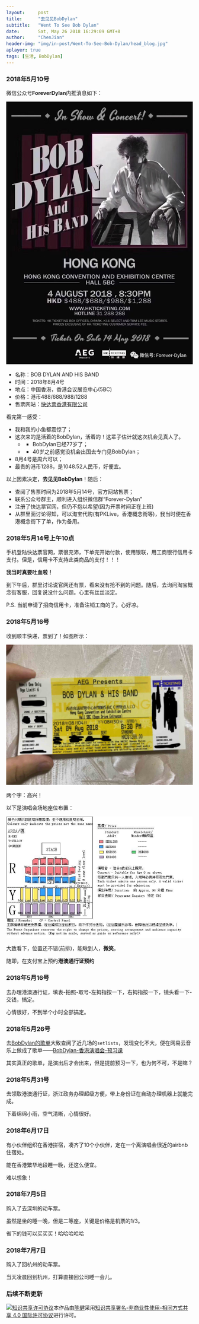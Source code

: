 ```yaml
---
layout:     post
title:      "去见见BobDylan"
subtitle:   "Went To See Bob Dylan"
date:       Sat, May 26 2018 16:29:09 GMT+8
author:     "ChenJian"
header-img: "img/in-post/Went-To-See-Bob-Dylan/head_blog.jpg"
aplayer: true
tags: [生活, BobDylan]
---
```


### 2018年5月10号

微信公众号**ForeverDylan**内推消息如下：

![BobDylan海报](/img/in-post/Went-To-See-Bob-Dylan/BobDylan_poster.jpg)

- 名称：BOB DYLAN AND HIS BAND
- 时间：2018年8月4号
- 地点：中国香港，香港会议展览中心(5BC)
- 价格：港币488/688/988/1288
- 售票网站：[快达票香港有限公司](http://www.hkticketing.com/)

看完第一感受：

- 我和我的小鱼都震惊了；
- 这次来的是活着的BobDylan，活着的！这辈子估计就这次机会见真人了。
	- - BobDylan已经77岁了；
	- - 40岁之前感觉没机会出国去专门见BobDylan；
- 8月4号是周六可以；
- 最贵的港币1288，是1048.52人民币，好便宜。

以上因素决定，**去见见BobDylan**！随后：

- 查阅了售票时间为2018年5月14号，官方网站售票；
- 联系公众号群主，顺利进入组织微信群“Forever-Dylan”
- 注册了快达票官网，但仍不抱以希望(因为开票时间正在上班)
- 从群里面讨论得知，可以淘宝代购(有PKLive，香港概念街等)，我当时便在香港概念街下了单，作为备用。


### 2018年5月14号上午10点

手机登陆快达票官网，票很充沛，下单完开始付款，使用银联，用工商银行信用卡支付。但是，信用卡不支持此类商品的支付！！！

**我当时真要吐血啦！**

到下午后，群里讨论说官网还有票，看来没有抢不到的问题。随后，去询问淘宝概念街客服，回复说没什么问题。心里有丝丝淡定。

P.S. 当前申请了招商信用卡，准备注销工商的了。心好凉。

### 2018年5月16号

收到顺丰快递，票到了！如图所示：

![BobDylan票](/img/in-post/Went-To-See-Bob-Dylan/BobDylan_ticket.jpg)

两个字：高兴！

以下是演唱会场地座位布置：

![BobDylan位置](/img/in-post/Went-To-See-Bob-Dylan/BobDylan_seat.jpg)

大致看下，位置还不错(前排)，能瞅到人，**微笑**。

随即，在支付宝上预约**港澳通行证预约**

### 2018年5月16号

去办理港澳通行证，填表-拍照-取号-左拇指按一下，右拇指按一下，镜头看一下-交钱，搞定。

心情很好，不到半个小时全部搞定。

### 2018年5月26号

去[BobDylan的歌单](http://www.bobdylan.com/setlists)大致查阅了近几场的`setlists`，发现变化不大，便在网易云音乐上做成了歌单——[BobDylan-香港演唱会-预习课](http://music.163.com/#/m/playlist?id=2241564764)

其实真正的歌单，是演出后才会出来，但是提前预习一下，也为何不可，不是嘛？

<div
    class="aplayer"
    data-id="2241564764"
    data-server="netease"
    data-type="playlist">
</div>

### 2018年5月31号

去领取港澳通行证，浙江政务办理超级方便，带上身份证在自动办理机器上就能完成。

下着绵绵小雨，空气清晰，心情很好。

### 2018年6月17日

有小伙伴组织在香港拼宿，凑齐了10个小伙伴，定在一个离演唱会很近的airbnb住宿处。

能在香港繁华地段睡一晚，还这么便宜。

难以想象！

### 2018年7月5日

购入了去深圳的动车票。

虽然是坐的睡一晚，但是二等座，关键是价格是机票的1/3。

省下的钱可以买买买！哈哈哈哈哈

### 2018年7月7日

购入了回杭州的动车票。

当天凌晨回到杭州，打算直接回公司睡一会儿。

### 后续不断更新


<a rel="license" href="http://creativecommons.org/licenses/by-nc-sa/4.0/"><img alt="知识共享许可协议" style="border-width:0" src="https://i.creativecommons.org/l/by-nc-sa/4.0/88x31.png" /></a>本作品由<a xmlns:cc="http://creativecommons.org/ns#" href="https://o-my-chenjian.com/2018/05/26/Went-To-See-Bob-Dylan/" property="cc:attributionName" rel="cc:attributionURL">陈健</a>采用<a rel="license" href="http://creativecommons.org/licenses/by-nc-sa/4.0/">知识共享署名-非商业性使用-相同方式共享 4.0 国际许可协议</a>进行许可。









